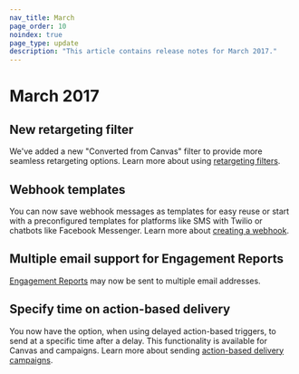 ```yaml
---
nav_title: March
page_order: 10
noindex: true
page_type: update
description: "This article contains release notes for March 2017."
---
```


# March 2017

## New retargeting filter

We've added a new "Converted from Canvas" filter to provide more seamless retargeting options. Learn more about using [retargeting filters]({{site.baseurl}}/user_guide/engagement_tools/campaigns/ideas_and_strategies/retargeting_campaigns/#retargeting-campaigns).

## Webhook templates

You can now save webhook messages as templates for easy reuse or start with a preconfigured templates for platforms like SMS with Twilio or chatbots like Facebook Messenger. Learn more about [creating a webhook]({{site.baseurl}}/user_guide/message_building_by_channel/webhooks/creating_a_webhook/#creating-a-webhook).

## Multiple email support for Engagement Reports

[Engagement Reports]({{site.baseurl}}/user_guide/data_and_analytics/reporting/engagement_reports/#engagement-reports) may now be sent to multiple email addresses.

## Specify time on action-based delivery

You now have the option, when using delayed action-based triggers, to send at a specific time after a delay. This functionality is available for Canvas and campaigns. Learn more about sending [action-based delivery campaigns]({{site.baseurl}}/user_guide/engagement_tools/campaigns/scheduling_and_organizing/delivery_types/triggered_delivery/).


[24]: {{site.baseurl}}/user_guide/engagement_tools/campaigns/scheduling_and_organizing/delivery_types/triggered_delivery/
[25]: {{site.baseurl}}/user_guide/data_and_analytics/reporting/engagement_reports/#engagement-reports
[26]: {{site.baseurl}}/user_guide/message_building_by_channel/webhooks/creating_a_webhook/#creating-a-webhook
[27]: {{site.baseurl}}/user_guide/engagement_tools/campaigns/ideas_and_strategies/retargeting_campaigns/#retargeting-campaigns
